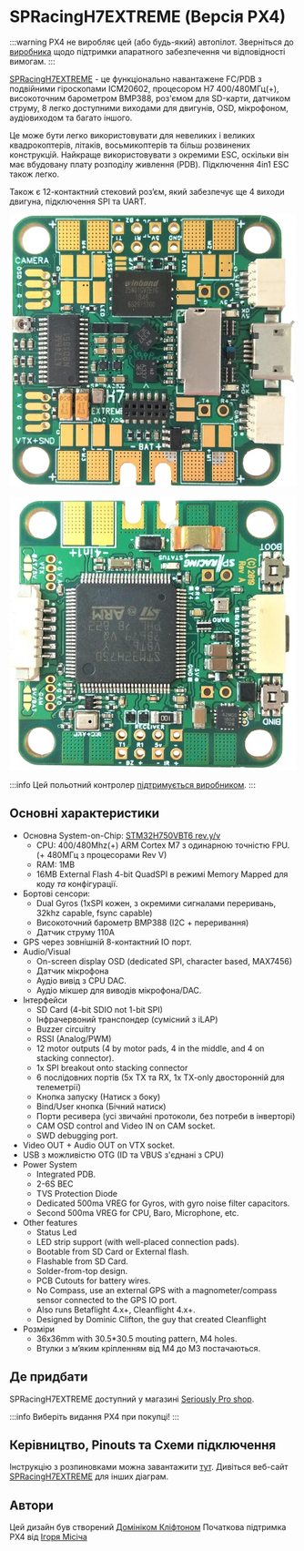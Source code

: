 # SPRacingH7EXTREME (Версія PX4)

:::warning PX4 не виробляє цей (або будь-який) автопілот. Зверніться до [виробника](https://shop.seriouslypro.com) щодо підтримки апаратного забезпечення чи відповідності вимогам. :::

[SPRacingH7EXTREME](https://shop.seriouslypro.com/sp-racing-h7-extreme) - це функціонально навантажене FC/PDB з подвійними гіроскопами ICM20602, процесором H7 400/480МГц(+), високоточним барометром BMP388, роз'ємом для SD-карти, датчиком струму, 8 легко доступними виходами для двигунів, OSD, мікрофоном, аудіовиходом та багато іншого.

Це може бути легко використовувати для невеликих і великих квадрокоптерів, літаків, восьмикоптерів та більш розвинених конструкцій. Найкраще використовувати з окремими ESC, оскільки він має вбудовану плату розподілу живлення (PDB). Підключення 4in1 ESC також легко.

Також є 12-контактний стековий роз’єм, який забезпечує ще 4 виходи двигуна, підключення SPI та UART.

![SPRacingH7EXTREME PCB Top](../../assets/flight_controller/spracingh7extreme/spracingh7extreme-top.jpg)

![SPRacingH7EXTREME PCB Bottom](../../assets/flight_controller/spracingh7extreme/spracingh7extreme-bottom.jpg)

:::info Цей польотний контролер [підтримується виробником](../flight_controller/autopilot_manufacturer_supported.md). :::

## Основні характеристики

- Основна System-on-Chip: [STM32H750VBT6 rev.y/v](https://www.st.com/en/microcontrollers-microprocessors/stm32h750vb.html)
  - CPU: 400/480Mhz(+) ARM Cortex M7 з одинарною точністю FPU. (+ 480МГц з процесорами Rev V)
  - RAM: 1MB
  - 16MB External Flash 4-bit QuadSPI в режимі Memory Mapped для коду _та_ конфігурації.
- Бортові сенсори:
  - Dual Gyros (1xSPI кожен, з окремими сигналами переривань, 32khz capable, fsync capable)
  - Високоточний барометр BMP388 (I2C + переривання)
  - Датчик струму 110A
- GPS через зовнішній 8-контактний IO порт.
- Audio/Visual
  - On-screen display OSD (dedicated SPI, character based, MAX7456)
  - Датчик мікрофона
  - Аудіо вивід з CPU DAC.
  - Аудіо мікшер для виводів мікрофона/DAC.
- Інтерфейси
  - SD Card (4-bit SDIO not 1-bit SPI)
  - Інфрачервоний транспондер (сумісний з iLAP)
  - Buzzer circuitry
  - RSSI (Analog/PWM)
  - 12 motor outputs (4 by motor pads, 4 in the middle, and 4 on stacking connector).
  - 1x SPI breakout onto stacking connector
  - 6 послідовних портів (5x TX та RX, 1x TX-only двосторонній для телеметрії)
  - Кнопка запуску (Натиск з боку)
  - Bind/User кнопка (Бічний натиск)
  - Порти ресивера (усі звичайні протоколи, без потреби в інверторі)
  - CAM OSD control and Video IN on CAM socket.
  - SWD debugging port.
- Video OUT + Audio OUT on VTX socket.
- USB з можливістю OTG (ID та VBUS з'єднані з CPU)
- Power System
  - Integrated PDB.
  - 2-6S BEC
  - TVS Protection Diode
  - Dedicated 500ma VREG for Gyros, with gyro noise filter capacitors.
  - Second 500ma VREG for CPU, Baro, Microphone, etc.
- Other features
  - Status Led
  - LED strip support (with well-placed connection pads).
  - Bootable from SD Card or External flash.
  - Flashable from SD Card.
  - Solder-from-top design.
  - PCB Cutouts for battery wires.
  - No Compass, use an external GPS with a magnometer/compass sensor connected to the GPS IO port.
  - Also runs Betaflight 4.x+, Cleanflight 4.x+.
  - Designed by Dominic Clifton, the guy that created Cleanflight
- Розміри
  - 36x36mm with 30.5\*30.5 mouting pattern, M4 holes.
  - Втулки з м’яким кріпленням від M4 до M3 постачаються.

## Де придбати

SPRacingH7EXTREME доступний у магазині [Seriously Pro shop](https://shop.seriouslypro.com/sp-racing-h7-extreme).

:::info
Виберіть видання PX4 при покупці!
:::

## Керівництво, Pinouts та Схеми підключення

Інструкцію з розпиновками можна завантажити [тут](http://seriouslypro.com/files/SPRacingH7EXTREME-Manual-latest.pdf). Дивіться веб-сайт [SPRacingH7EXTREME](http://seriouslypro.com/spracingh7extreme) для інших діаграм.

## Автори

Цей дизайн був створений [Домініком Кліфтоном](https://github.com/hydra) Початкова підтримка PX4 від [Ігоря Місіча](https://github.com/Igor-Misic)
